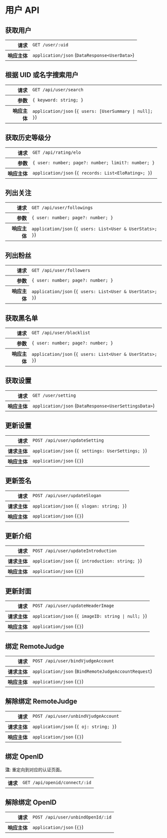 # 用户 API

## 获取用户

<table>
  <tr>
    <th align="right">请求</th>
    <td><code>GET /user/:uid</code></td>
  </tr>
  <tr>
    <th align="right">响应主体</th>
    <td><code>application/json</code> (<code>DataResponse&lt;UserData&gt;</code>)</td>
  </tr>
</table>

## 根据 UID 或名字搜索用户

<table>
  <tr>
    <th align="right">请求</th>
    <td><code>GET /api/user/search</code></td>
  </tr>
  <tr>
    <th align="right">参数</th>
    <td><code>{ keyword: string; }</code></td>
  </tr>
  <tr>
    <th align="right">响应主体</th>
    <td><code>application/json</code> (<code>{ users: [UserSummary | null]; }</code>)</td>
  </tr>
</table>

## 获取历史等级分

<table>
  <tr>
    <th align="right">请求</th>
    <td><code>GET /api/rating/elo</code></td>
  </tr>
  <tr>
    <th align="right">参数</th>
    <td><code>{ user: number; page?: number; limit?: number; }</code></td>
  </tr>
  <tr>
    <th align="right">响应主体</th>
    <td><code>application/json</code> (<code>{ records: List&lt;EloRating&gt;; }</code>)</td>
  </tr>
</table>

## 列出关注

<table>
  <tr>
    <th align="right">请求</th>
    <td><code>GET /api/user/followings</code></td>
  </tr>
  <tr>
    <th align="right">参数</th>
    <td><code>{ user: number; page?: number; }</code></td>
  </tr>
  <tr>
    <th align="right">响应主体</th>
    <td><code>application/json</code> (<code>{ users: List&lt;User &amp; UserStats&gt;; }</code>)</td>
  </tr>
</table>

## 列出粉丝

<table>
  <tr>
    <th align="right">请求</th>
    <td><code>GET /api/user/followers</code></td>
  </tr>
  <tr>
    <th align="right">参数</th>
    <td><code>{ user: number; page?: number; }</code></td>
  </tr>
  <tr>
    <th align="right">响应主体</th>
    <td><code>application/json</code> (<code>{ users: List&lt;User &amp; UserStats&gt;; }</code>)</td>
  </tr>
</table>

## 获取黑名单

<table>
  <tr>
    <th align="right">请求</th>
    <td><code>GET /api/user/blacklist</code></td>
  </tr>
  <tr>
    <th align="right">参数</th>
    <td><code>{ user: number; page?: number; }</code></td>
  </tr>
  <tr>
    <th align="right">响应主体</th>
    <td><code>application/json</code> (<code>{ users: List&lt;User &amp; UserStats&gt;; }</code>)</td>
  </tr>
</table>

## 获取设置

<table>
  <tr>
    <th align="right">请求</th>
    <td><code>GET /user/setting</code></td>
  </tr>
  <tr>
    <th align="right">响应主体</th>
    <td><code>application/json</code> (<code>DataResponse&lt;UserSettingsData&gt;</code>)</td>
  </tr>
</table>

## 更新设置

<table>
  <tr>
    <th align="right">请求</th>
    <td><code>POST /api/user/updateSetting</code></td>
  </tr>
  <tr>
    <th align="right">请求主体</th>
    <td><code>application/json</code> (<code>{ settings: UserSettings; }</code>)</td>
  </tr>
  <tr>
    <th align="right">响应主体</th>
    <td><code>application/json</code> (<code>{}</code>)</td>
  </tr>
</table>

## 更新签名

<table>
  <tr>
    <th align="right">请求</th>
    <td><code>POST /api/user/updateSlogan</code></td>
  </tr>
  <tr>
    <th align="right">请求主体</th>
    <td><code>application/json</code> (<code>{ slogan: string; }</code>)</td>
  </tr>
  <tr>
    <th align="right">响应主体</th>
    <td><code>application/json</code> (<code>{}</code>)</td>
  </tr>
</table>

## 更新介绍

<table>
  <tr>
    <th align="right">请求</th>
    <td><code>POST /api/user/updateIntroduction</code></td>
  </tr>
  <tr>
    <th align="right">请求主体</th>
    <td><code>application/json</code> (<code>{ introduction: string; }</code>)</td>
  </tr>
  <tr>
    <th align="right">响应主体</th>
    <td><code>application/json</code> (<code>{}</code>)</td>
  </tr>
</table>

## 更新封面

<table>
  <tr>
    <th align="right">请求</th>
    <td><code>POST /api/user/updateHeaderImage</code></td>
  </tr>
  <tr>
    <th align="right">请求主体</th>
    <td><code>application/json</code> (<code>{ imageID: string | null; }</code>)</td>
  </tr>
  <tr>
    <th align="right">响应主体</th>
    <td><code>application/json</code> (<code>{}</code>)</td>
  </tr>
</table>

## 绑定 RemoteJudge

<table>
  <tr>
    <th align="right">请求</th>
    <td><code>POST /api/user/bindVjudgeAccount</code></td>
  </tr>
  <tr>
    <th align="right">请求主体</th>
    <td><code>application/json</code> (<code>BindRemoteJudgeAccountRequest</code>)</td>
  </tr>
  <tr>
    <th align="right">响应主体</th>
    <td><code>application/json</code> (<code>{}</code>)</td>
  </tr>
</table>

## 解除绑定 RemoteJudge

<table>
  <tr>
    <th align="right">请求</th>
    <td><code>POST /api/user/unbindVjudgeAccount</code></td>
  </tr>
  <tr>
    <th align="right">请求主体</th>
    <td><code>application/json</code> (<code>{ oj: string; }</code>)</td>
  </tr>
  <tr>
    <th align="right">响应主体</th>
    <td><code>application/json</code> (<code>{}</code>)</td>
  </tr>
</table>

## 绑定 OpenID

**注**: 重定向到对应的认证页面。

<table>
  <tr>
    <th align="right">请求</th>
    <td><code>GET /api/openid/connect/:id</code></td>
  </tr>
</table>

## 解除绑定 OpenID

<table>
  <tr>
    <th align="right">请求</th>
    <td><code>POST /api/user/unbindOpenId/:id</code></td>
  </tr>
  <tr>
    <th align="right">响应主体</th>
    <td><code>application/json</code> (<code>{}</code>)</td>
  </tr>
</table>
